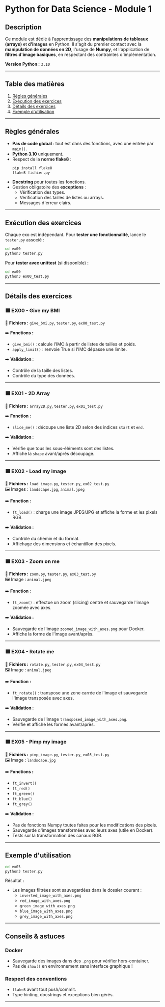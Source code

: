 
# Python for Data Science - Module 1

## Description

Ce module est dédié à l'apprentissage des **manipulations de tableaux (arrays)** et **d'images** en Python. Il s'agit du premier contact avec la **manipulation de données en 2D**, l'usage de **Numpy**, et l'application de **filtres d'image basiques**, en respectant des contraintes d'implémentation.

**Version Python :** `3.10`

---

## Table des matières

1. [Règles générales](#règles-générales)
2. [Exécution des exercices](#exécution-des-exercices)
3. [Détails des exercices](#détails-des-exercices)
4. [Exemple d'utilisation](#exemple-dutilisation)

---

## Règles générales

- **Pas de code global** : tout est dans des fonctions, avec une entrée par `main()`.
- **Python 3.10** uniquement.
- Respect de la **norme flake8** :
  ```bash
  pip install flake8
  flake8 fichier.py
  ```
- **Docstring** pour toutes les fonctions.
- Gestion obligatoire des **exceptions** :
  - Vérification des types.
  - Vérification des tailles de listes ou arrays.
  - Messages d'erreur clairs.

---

## Exécution des exercices

Chaque exo est indépendant. Pour **tester une fonctionnalité**, lance le `tester.py` associé :

```bash
cd ex00
python3 tester.py
```

Pour **tester avec unittest** (si disponible) :

```bash
cd ex00
python3 ex00_test.py
```

---

## Détails des exercices

### 🟦 EX00 - Give my BMI

📄 **Fichiers :** `give_bmi.py`, `tester.py`, `ex00_test.py`

➡️ **Fonctions :**
- `give_bmi()` : calcule l'IMC à partir de listes de tailles et poids.
- `apply_limit()` : renvoie True si l'IMC dépasse une limite.

➡️ **Validation :**
- Contrôle de la taille des listes.
- Contrôle du type des données.

---

### 🟦 EX01 - 2D Array

📄 **Fichiers :** `array2D.py`, `tester.py`, `ex01_test.py`

➡️ **Fonction :**
- `slice_me()` : découpe une liste 2D selon des indices `start` et `end`.

➡️ **Validation :**
- Vérifie que tous les sous-éléments sont des listes.
- Affiche la `shape` avant/après découpage.

---

### 🟦 EX02 - Load my image

📄 **Fichiers :** `load_image.py`, `tester.py`, `ex02_test.py`  
🖼️ Images : `landscape.jpg`, `animal.jpeg`

➡️ **Fonction :**
- `ft_load()` : charge une image JPEG/JPG et affiche la forme et les pixels RGB.

➡️ **Validation :**
- Contrôle du chemin et du format.
- Affichage des dimensions et échantillon des pixels.

---

### 🟦 EX03 - Zoom on me

📄 **Fichiers :** `zoom.py`, `tester.py`, `ex03_test.py`  
🖼️ Image : `animal.jpeg`

➡️ **Fonction :**
- `ft_zoom()` : effectue un zoom (slicing) centré et sauvegarde l'image zoomée avec axes.

➡️ **Validation :**
- Sauvegarde de l'image `zoomed_image_with_axes.png` pour Docker.
- Affiche la forme de l'image avant/après.

---

### 🟦 EX04 - Rotate me

📄 **Fichiers :** `rotate.py`, `tester.py`, `ex04_test.py`  
🖼️ Image : `animal.jpeg`

➡️ **Fonction :**
- `ft_rotate()` : transpose une zone carrée de l'image et sauvegarde l'image transposée avec axes.

➡️ **Validation :**
- Sauvegarde de l'image `transposed_image_with_axes.png`.
- Vérifie et affiche les formes avant/après.

---

### 🟦 EX05 - Pimp my image

📄 **Fichiers :** `pimp_image.py`, `tester.py`, `ex05_test.py`  
🖼️ Image : `landscape.jpg`

➡️ **Fonctions :**
- `ft_invert()`
- `ft_red()`
- `ft_green()`
- `ft_blue()`
- `ft_grey()`

➡️ **Validation :**
- Pas de fonctions Numpy toutes faites pour les modifications des pixels.
- Sauvegarde d'images transformées avec leurs axes (utile en Docker).
- Tests sur la transformation des canaux RGB.

---

## Exemple d'utilisation

```bash
cd ex05
python3 tester.py
```

Résultat :  
- Les images filtrées sont sauvegardées dans le dossier courant :
  - `inverted_image_with_axes.png`
  - `red_image_with_axes.png`
  - `green_image_with_axes.png`
  - `blue_image_with_axes.png`
  - `grey_image_with_axes.png`

---

## Conseils & astuces

### Docker
- Sauvegarde des images dans des `.png` pour vérifier hors-container.
- Pas de `show()` en environnement sans interface graphique !

### Respect des conventions
- `flake8` avant tout push/commit.
- Type hinting, docstrings et exceptions bien gérés.

---
